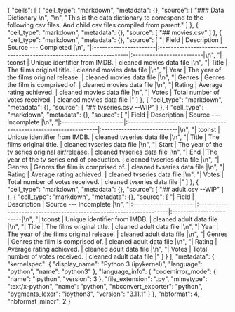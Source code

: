 {
 "cells": [
  {
   "cell_type": "markdown",
   "metadata": {},
   "source": [
    "### Data Dictionary \n",
    "\n",
    "This is the data dictionary to correspond to the following csv files. And child csv files compiled from parent."
   ]
  },
  {
   "cell_type": "markdown",
   "metadata": {},
   "source": [
    "## movies.csv"
   ]
  },
  {
   "cell_type": "markdown",
   "metadata": {},
   "source": [
    "| Field                 | Description                                                        | Source   ---   Completed |\n",
    "|:----------------------|:-------------------------------------------------------------------|:-------------------------|\n",
    "| tconst                | Unique identifier from IMDB.                                       | cleaned movies data file |\n",
    "| Title                 | The films original title.                                          | cleaned movies data file |\n",
    "| Year                  | The year of the films original release.                            | cleaned movies data file |\n",
    "| Genres                | Genres the film is comprised of.                                   | cleaned movies data file |\n",
    "| Rating                | Average rating achieved.                                           | cleaned movies data file |\n",
    "| Votes                 | Total number of votes received.                                    | cleaned movies data file |"
   ]
  },
  {
   "cell_type": "markdown",
   "metadata": {},
   "source": [
    "## tvseries.csv --WIP"
   ]
  },
  {
   "cell_type": "markdown",
   "metadata": {},
   "source": [
    "| Field                 | Description                                                        | Source    ---   Incomplete |\n",
    "|:----------------------|:-------------------------------------------------------------------|:---------------------------|\n",
    "| tconst                | Unique identifier from IMDB.                                       | cleaned tvseries data file |\n",
    "| Title                 | The films original title.                                          | cleaned tvseries data file |\n",
    "| Start                 | The year of the tv series original air/release.                    | cleaned tvseries data file |\n",
    "| End                   | The year of the tv series end of production.                       | cleaned tvseries data file |\n",
    "| Genres                | Genres the film is comprised of.                                   | cleaned tvseries data file |\n",
    "| Rating                | Average rating achieved.                                           | cleaned tvseries data file |\n",
    "| Votes                 | Total number of votes received.                                    | cleaned tvseries data file |"
   ]
  },
  {
   "cell_type": "markdown",
   "metadata": {},
   "source": [
    "## adult.csv --WIP"
   ]
  },
  {
   "cell_type": "markdown",
   "metadata": {},
   "source": [
    "| Field                 | Description                                                        | Source   --- Incomplete |\n",
    "|:----------------------|:-------------------------------------------------------------------|:------------------------|\n",
    "| tconst                | Unique identifier from IMDB.                                       | cleaned adult data file |\n",
    "| Title                 | The films original title.                                          | cleaned adult data file |\n",
    "| Year                  | The year of the films original release.                            | cleaned adult data file |\n",
    "| Genres                | Genres the film is comprised of.                                   | cleaned adult data file |\n",
    "| Rating                | Average rating achieved.                                           | cleaned adult data file |\n",
    "| Votes                 | Total number of votes received.                                    | cleaned adult data file |"
   ]
  }
 ],
 "metadata": {
  "kernelspec": {
   "display_name": "Python 3 (ipykernel)",
   "language": "python",
   "name": "python3"
  },
  "language_info": {
   "codemirror_mode": {
    "name": "ipython",
    "version": 3
   },
   "file_extension": ".py",
   "mimetype": "text/x-python",
   "name": "python",
   "nbconvert_exporter": "python",
   "pygments_lexer": "ipython3",
   "version": "3.11.1"
  }
 },
 "nbformat": 4,
 "nbformat_minor": 2
}

